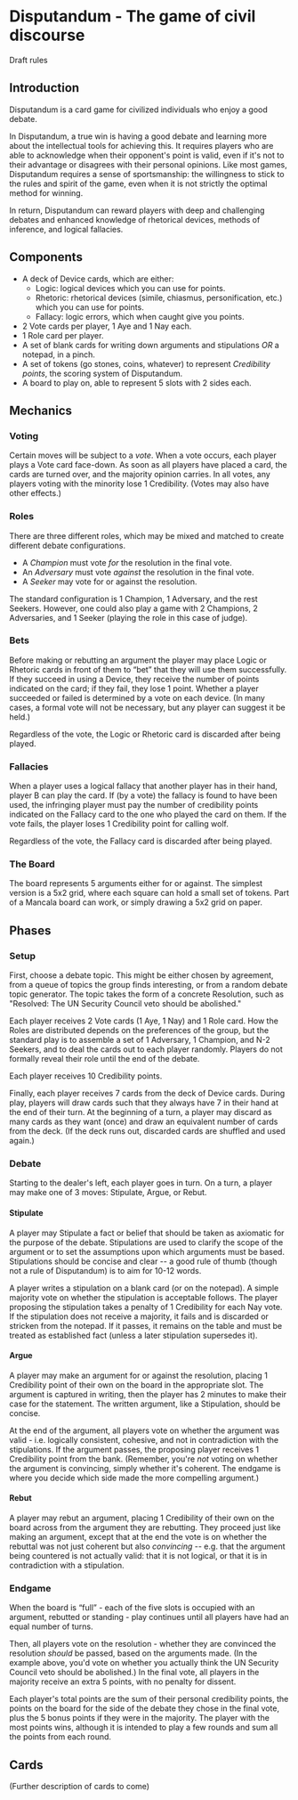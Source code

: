 # Disputandum - The game of civil discourse

Draft rules

## Introduction

Disputandum is a card game for civilized individuals who enjoy a good debate.

In Disputandum, a true win is having a good debate and learning more about the intellectual tools for achieving this. It requires players who are able to acknowledge when their opponent's point is valid, even if it's not to their advantage or disagrees with their personal opinions.  Like most games, Disputandum requires a sense of sportsmanship: the willingness to stick to the rules and spirit of the game, even when it is not strictly the optimal method for winning.

In return, Disputandum can reward players with deep and challenging debates and enhanced knowledge of rhetorical devices, methods of inference, and logical fallacies.

## Components

- A deck of Device cards, which are either:
  - Logic: logical devices which you can use for points.
  - Rhetoric: rhetorical devices (simile, chiasmus, personification, etc.) which you can use for points.
  - Fallacy: logic errors, which when caught give you points.
- 2 Vote cards per player, 1 Aye and 1 Nay each.
- 1 Role card per player.
- A set of blank cards for writing down arguments and stipulations *OR* a notepad, in a pinch.
- A set of tokens (go stones, coins, whatever) to represent *Credibility points*, the scoring system of Disputandum.
- A board to play on, able to represent 5 slots with 2 sides each.

## Mechanics

### Voting

Certain moves will be subject to a *vote*. When a vote occurs, each player plays a Vote card face-down. As soon as all players have placed a card, the cards are turned over, and the majority opinion carries. In all votes, any players voting with the minority lose 1 Credibility. (Votes may also have other effects.)

### Roles

There are three different roles, which may be mixed and matched to create different debate configurations.

- A *Champion* must vote *for* the resolution in the final vote.
- An *Adversary* must vote *against* the resolution in the final vote.
- A *Seeker* may vote for or against the resolution.

The standard configuration is 1 Champion, 1 Adversary, and the rest Seekers. However, one could also play a game with 2 Champions, 2 Adversaries, and 1 Seeker (playing the role in this case of judge).

### Bets

Before making or rebutting an argument the player may place Logic or Rhetoric cards in front of them to “bet” that they will use them successfully. If they succeed in using a Device, they receive the number of points indicated on the card; if they fail, they lose 1 point. Whether a player succeeded or failed is determined by a vote on each device. (In many cases, a formal vote will not be necessary, but any player can suggest it be held.)

Regardless of the vote, the Logic or Rhetoric card is discarded after being played.

### Fallacies

When a player uses a logical fallacy that another player has in their hand, player B can play the card. If (by a vote) the fallacy is found to have been used, the infringing player must pay the number of credibility points indicated on the Fallacy card to the one who played the card on them. If the vote fails, the player loses 1 Credibility point for calling wolf.

Regardless of the vote, the Fallacy card is discarded after being played.

### The Board

The board represents 5 arguments either for or against. The simplest version is a 5x2 grid, where each square can hold a small set of tokens. Part of a Mancala board can work, or simply drawing a 5x2 grid on paper.

## Phases

### Setup

First, choose a debate topic. This might be either chosen by agreement, from a queue of topics the group finds interesting, or from a random debate topic generator. The topic takes the form of a concrete Resolution, such as "Resolved: The UN Security Council veto should be abolished."

Each player receives 2 Vote cards (1 Aye, 1 Nay) and 1 Role card. How the Roles are distributed depends on the preferences of the group, but the standard play is to assemble a set of 1 Adversary, 1 Champion, and N-2 Seekers, and to deal the cards out to each player randomly. Players do not formally reveal their role until the end of the debate.

Each player receives 10 Credibility points.

Finally, each player receives 7 cards from the deck of Device cards. During play, players will draw cards such that they always have 7 in their hand at the end of their turn.  At the beginning of a turn, a player may discard as many cards as they want (once) and draw an equivalent number of cards from the deck.  (If the deck runs out, discarded cards are shuffled and used again.)

### Debate

Starting to the dealer's left, each player goes in turn. On a turn, a player may make one of 3 moves: Stipulate, Argue, or Rebut.

#### Stipulate

A player may Stipulate a fact or belief that should be taken as axiomatic for the purpose of the debate. Stipulations are used to clarify the scope of the argument or to set the assumptions upon which arguments must be based.  Stipulations should be concise and clear -- a good rule of thumb (though not a rule of Disputandum) is to aim for 10-12 words.

A player writes a stipulation on a blank card (or on the notepad). A simple majority vote on whether the stipulation is acceptable follows. The player proposing the stipulation takes a penalty of 1 Credibility for each Nay vote. If the stipulation does not receive a majority, it fails and is discarded or stricken from the notepad. If it passes, it remains on the table and must be treated as established fact (unless a later stipulation supersedes it).

#### Argue

A player may make an argument for or against the resolution, placing 1 Credibility point of their own on the board in the appropriate slot. The argument is captured in writing, then the player has 2 minutes to make their case for the statement. The written argument, like a Stipulation, should be concise.

At the end of the argument, all players vote on whether the argument was valid - i.e. logically consistent, cohesive, and not in contradiction with the stipulations.  If the argument passes, the proposing player receives 1 Credibility point from the bank. (Remember, you're *not* voting on whether the argument is convincing, simply whether it's coherent.  The endgame is where you decide which side made the more compelling argument.)

#### Rebut

A player may rebut an argument, placing 1 Credibility of their own on the board across from the argument they are rebutting. They proceed just like making an argument, except that at the end the vote is on whether the rebuttal was not just coherent but also *convincing* -- e.g. that the argument being countered is not actually valid: that it is not logical, or that it is in contradiction with a stipulation.

### Endgame

When the board is “full” - each of the five slots is occupied with an argument, rebutted or standing - play continues until all players have had an equal number of turns.

Then, all players vote on the resolution - whether they are convinced the resolution *should* be passed, based on the arguments made. (In the example above, you'd vote on whether you actually think the UN Security Council veto should be abolished.)  In the final vote, all players in the majority receive an extra 5 points, with no penalty for dissent.

Each player's total points are the sum of their personal credibility points, the points on the board for the side of the debate they chose in the final vote, plus the 5 bonus points if they were in the majority. The player with the most points wins, although it is intended to play a few rounds and sum all the points from each round.

## Cards

(Further description of cards to come)
